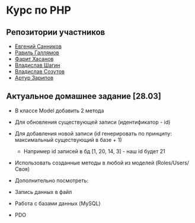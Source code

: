 # Курс по PHP

## Репозитории участников
* [Евгений Санников](https://github.com/Evgeny87/IT-Park)
* [Равиль Галлямов](https://github.com/GalRavil/it-park_course)
* [Фарит Хасанов](https://github.com/ganjo888/Php-lessons)
* [Владислав Шагин](https://github.com/ggrifon/site)
* [Владислав Созутов](https://github.com/valdo777/work.git)
* [Артур Зарипов](https://github.com/Arthur-88/My_php_projects)


## Актуальное домашнее задание [28.03] 
* В классе Model добавить 2 метода
 * Для обновления существующей записи (идентификатор - id)
 * Для добавления новой записи (id генерировать по принципу: максимальный существующий в базе + 1)
   * Например id записей в бд [1, 20, 14, 3] - наш id будет 21
* Использовать созданные методы в любой из моделей (Roles/Users/Своя)

* Дополнительно посмотреть:
 * Запись данных в файл
 * Работа с базами данных (MySQL)
 * PDO